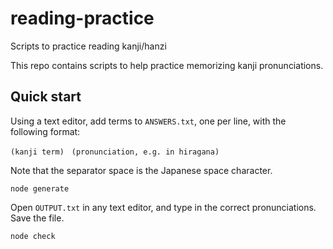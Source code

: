 # reading-practice
Scripts to practice reading kanji/hanzi

This repo contains scripts to help practice memorizing kanji pronunciations.

## Quick start

Using a text editor, add terms to `ANSWERS.txt`, one per line, with the following format:
```
(kanji term)　(pronunciation, e.g. in hiragana)
```
Note that the separator space is the Japanese space character.

```
node generate
```

Open `OUTPUT.txt` in any text editor, and type in the correct pronunciations. Save the file.

```
node check
```